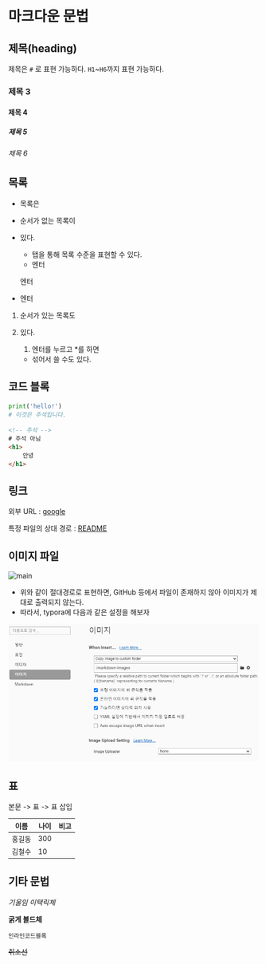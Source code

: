 # 마크다운 문법 

## 제목(heading)

제목은 `#` 로 표현 가능하다. `H1`~`H6`까지 표현 가능하다.

### 제목 3

#### 제목 4

##### 제목 5

###### 제목 6

## 목록

* 목록은

* 순서가 없는 목록이

* 있다.

  * 탭을 통해 목록 수준을 표현할 수 있다.
  * 엔터

  엔터

* 엔터

1. 순서가 있는 목록도

2. 있다.

   1. 엔터를 누르고 *를 하면

   * 섞어서 쓸 수도 있다.

## 코드 블록

```python
print('hello!')
# 이것은 주석입니다.
```

```html
<!-- 주석 -->
# 주석 아님
<h1>
    안녕
</h1>
```

## 링크

외부 URL : [google](http://google.com)

특정 파일의 상대 경로 : [README](./README.md)

## 이미지 파일

![main](C:\Users\i\Desktop\main.png)

* 위와 같이 절대경로로 표현하면, GitHub 등에서 파일이 존재하지 않아 이미지가 제대로 출력되지 않는다.
* 따라서, typora에 다음과 같은 설정을 해보자

![캡처](markdown-images/캡처.PNG)

## 표

본문 -> 표 -> 표 삽입

| 이름   | 나이 | 비고 |
| ------ | ---- | ---- |
| 홍길동 | 300  |      |
| 김철수 | 10   |      |

## 기타 문법

*기울임 이택릭체*

**굵게 볼드체**

`인라인코드블록`

~~취소선~~

